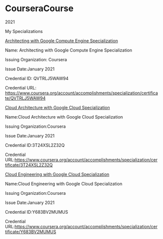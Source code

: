 # CourseraCourse

2021

My Specializations


[Architecting with Google Compute Engine Specialization](https://coursera.org/share/114af80c1a2ad6ae3e592d6930cb9473)

Name: Architecting with Google Compute Engine Specialization

Issuing Organization: Coursera

Issue Date:January 2021

Credential ID: QVTRLJ5WAW94

Credential URL: https://www.coursera.org/account/accomplishments/specialization/certificate/QVTRLJ5WAW94




[Cloud Architecture with Google Cloud Specialization](https://coursera.org/share/58fa11b1e163e76a34101135088ac14d)

Name:Cloud Architecture with Google Cloud Specialization

Issuing Organization:Coursera

Issue Date:January 2021

Credential ID:3T24XSL2Z32Q

Credential URL:https://www.coursera.org/account/accomplishments/specialization/certificate/3T24XSL2Z32Q




[Cloud Engineering with Google Cloud Specialization](https://coursera.org/share/831a1a822dba5783f9cf3277d18cd067)

Name:Cloud Engineering with Google Cloud Specialization

Issuing Organization:Coursera

Issue Date:January 2021

Credential ID:Y683BV2MUMUS

Credential URL:https://www.coursera.org/account/accomplishments/specialization/certificate/Y683BV2MUMUS
